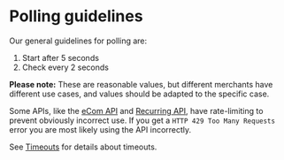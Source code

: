 <!-- START_METADATA
---
title: Polling guidelines
hide_table_of_contents: true
pagination_next: null
pagination_prev: null
---
END_METADATA -->

# Polling guidelines

Our general guidelines for polling are:

1. Start after 5 seconds
2. Check every 2 seconds

**Please note:** These are reasonable values, but different merchants have
different use cases, and values should be adapted to the specific case.

Some APIs, like the
[eCom API](https://developer.vippsmobilepay.com/docs/APIs/ecom-api/vipps-ecom-api#rate-limiting)
and
[Recurring API](https://developer.vippsmobilepay.com/docs/APIs/recurring-api/vipps-recurring-api#rate-limiting),
have rate-limiting to prevent obviously incorrect use.
If you get a `HTTP 429 Too Many Requests` error you are most likely using the API
incorrectly.

See [Timeouts](./timeouts.md) for details about timeouts.
